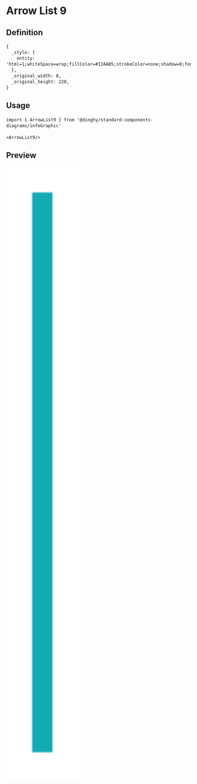 # Arrow List 9

## Definition

```
{
  _style: { 
    entity: 'html=1;whiteSpace=wrap;fillColor=#12AAB5;strokeColor=none;shadow=0;fontSize=17;fontColor=#FFFFFF;align=center;fontStyle=1;rounded=0;',
  },
  _original_width: 8,
  _original_height: 220,
}
```

## Usage

```
import { ArrowList9 } from '@dinghy/standard-components-diagrams/infoGraphic'

<ArrowList9/>
```

## Preview

<img src="./arrow-list-9.png" width="200"/>
